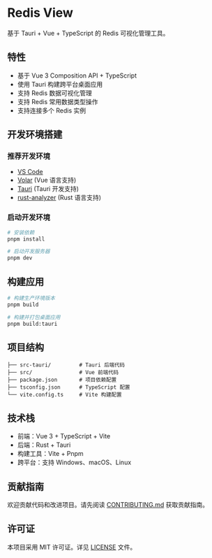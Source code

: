 # Redis View

基于 Tauri + Vue + TypeScript 的 Redis 可视化管理工具。

## 特性

- 基于 Vue 3 Composition API + TypeScript
- 使用 Tauri 构建跨平台桌面应用
- 支持 Redis 数据可视化管理
- 支持 Redis 常用数据类型操作
- 支持连接多个 Redis 实例

## 开发环境搭建

### 推荐开发环境

- [VS Code](https://code.visualstudio.com/)
- [Volar](https://marketplace.visualstudio.com/items?itemName=Vue.volar) (Vue 语言支持)
- [Tauri](https://marketplace.visualstudio.com/items?itemName=tauri-apps.tauri-vscode) (Tauri 开发支持)
- [rust-analyzer](https://marketplace.visualstudio.com/items?itemName=rust-lang.rust-analyzer) (Rust 语言支持)

### 启动开发环境

```bash
# 安装依赖
pnpm install

# 启动开发服务器
pnpm dev
```

## 构建应用

```bash
# 构建生产环境版本
pnpm build

# 构建并打包桌面应用
pnpm build:tauri
```

## 项目结构

```
├── src-tauri/         # Tauri 后端代码
├── src/               # Vue 前端代码
├── package.json       # 项目依赖配置
├── tsconfig.json      # TypeScript 配置
└── vite.config.ts     # Vite 构建配置
```

## 技术栈

- 前端：Vue 3 + TypeScript + Vite
- 后端：Rust + Tauri
- 构建工具：Vite + Pnpm
- 跨平台：支持 Windows、macOS、Linux

## 贡献指南

欢迎贡献代码和改进项目。请先阅读 [CONTRIBUTING.md](CONTRIBUTING.md) 获取贡献指南。

## 许可证

本项目采用 MIT 许可证。详见 [LICENSE](LICENSE) 文件。
